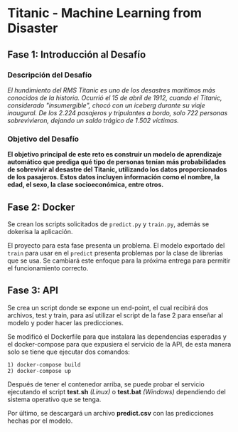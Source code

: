 # Titanic - Machine Learning from Disaster
## Fase 1: Introducción al Desafío
### Descripción del Desafío

*El hundimiento del RMS Titanic es uno de los desastres marítimos más conocidos de la historia. Ocurrió el 15 de abril de 1912, cuando el Titanic, considerado "insumergible", chocó con un iceberg durante su viaje inaugural. De los 2.224 pasajeros y tripulantes a bordo, solo 722 personas sobrevivieron, dejando un saldo trágico de 1.502 víctimas.*

### Objetivo del Desafío

**El objetivo principal de este reto es construir un modelo de aprendizaje automático que prediga qué tipo de personas tenían más probabilidades de sobrevivir al desastre del Titanic, utilizando los datos proporcionados de los pasajeros. Estos datos incluyen información como el nombre, la edad, el sexo, la clase socioeconómica, entre otros.**

## Fase 2: Docker

Se crean los scripts solicitados de `predict.py` y `train.py`, además se dokerisa la aplicación.

El proyecto para esta fase presenta un problema. El modelo exportado del `train` para usar en el `predict` presenta problemas por la clase de librerías que se usa. Se cambiará este enfoque para la próxima entrega para permitir el funcionamiento correcto.

## Fase 3: API

Se crea un script donde se expone un end-point, el cual recibirá dos archivos, test y train, para así utilizar el script de la fase 2 para enseñar al modelo y poder hacer las predicciones.

Se modificó el Dockerfile para que instalara las dependencias esperadas y el docker-compose para que expusiera el servicio de la API, de esta manera solo se tiene que ejecutar dos comandos:

    1) docker-compose build
    2) docker-compose up

Después de tener el contenedor arriba, se puede probar el servicio ejecutando el script **test.sh** *(Linux)* o **test.bat** *(Windows)* dependiendo del sistema operativo que se tenga.

Por último, se descargará un archivo **predict.csv** con las predicciones hechas por el modelo.


